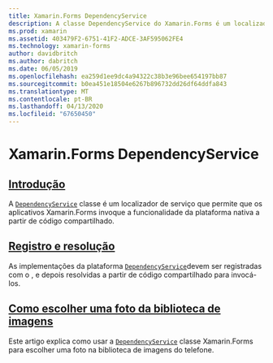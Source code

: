 ```yaml
---
title: Xamarin.Forms DependencyService
description: A classe DependencyService do Xamarin.Forms é um localizador de serviço que permite que os aplicativos Xamarin.Forms invoquem a funcionalidade de plataforma nativa de código compartilhado.
ms.prod: xamarin
ms.assetid: 403479F2-6751-41F2-ADCE-3AF595062FE4
ms.technology: xamarin-forms
author: davidbritch
ms.author: dabritch
ms.date: 06/05/2019
ms.openlocfilehash: ea259d1ee9dc4a94322c38b3e96bee654197bb87
ms.sourcegitcommit: b0ea451e18504e6267b896732dd26df64ddfa843
ms.translationtype: MT
ms.contentlocale: pt-BR
ms.lasthandoff: 04/13/2020
ms.locfileid: "67650450"
---
```

# <a name="xamarinforms-dependencyservice"></a>Xamarin.Forms DependencyService

## <a name="introduction"></a>[Introdução](introduction.md)

A [`DependencyService`](xref:Xamarin.Forms.DependencyService) classe é um localizador de serviço que permite que os aplicativos Xamarin.Forms invoque a funcionalidade da plataforma nativa a partir de código compartilhado.

## <a name="registration-and-resolution"></a>[Registro e resolução](registration-and-resolution.md)

As implementações da plataforma [`DependencyService`](xref:Xamarin.Forms.DependencyService)devem ser registradas com o , e depois resolvidas a partir de código compartilhado para invocá-los.

## <a name="picking-a-photo-from-the-library"></a>[Como escolher uma foto da biblioteca de imagens](photo-picker.md)

Este artigo explica como usar a [`DependencyService`](xref:Xamarin.Forms.DependencyService) classe Xamarin.Forms para escolher uma foto na biblioteca de imagens do telefone.
